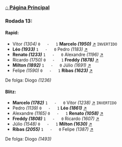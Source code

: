 ### [⌂ Página Principal](https://grupo-de-xadrez.github.io/)

### Rodada 13:

#### Rapid:

* Vitor *(1304)* `0   -   1` **Marcelo *(1950)*** [↗](https://www.lichess.org/bnYqPIvs) `INVERTIDO`
* **Léo *(1933)*** `1   -   0` Pedro *(1183)* [↗](https://www.lichess.org/QtO9TFtV) 
* **Renato *(1233)*** `1   -   0` Alexandre *(1196)* [↗](https://www.lichess.org/A0vx4YaX) 
* Ricardo *(1750)* `0   -   1` **Freddy *(1878)*** [↗](https://www.lichess.org/66oh7Iwv) 
* **Milton *(1892)*** `1   -   0` Júlio *(1691)* [↗](https://www.lichess.org/0m4FVUmg) 
* Felipe *(1590)* `0   -   1` **Ribas *(1623)*** [↗](https://www.lichess.org/uRPVrxNA) 

De folga: Diogo *(1236)*

#### Blitz:

* **Marcelo *(1782)*** `1   -   0` Vitor *(1238)* [↗](https://www.lichess.org/fgWdUeWV) `INVERTIDO`
* Pedro *(1139)* `0   -   1` **Léo *(1861)*** [↗](https://www.lichess.org/E6FoNuYu) 
* Alexandre *(1165)* `0   -   1` **Renato *(1058)*** [↗](https://www.lichess.org/nilwVslB) 
* **Freddy *(1808)*** `1   -   0` Ricardo *(1607)* [↗](https://www.lichess.org/H0bF30Ao) 
* Júlio *(1548)* `0   -   1` **Milton *(1630)*** [↗](https://www.lichess.org/n3O7NKOa) 
* **Ribas *(2055)*** `1   -   0` Felipe *(1387)* [↗](https://www.lichess.org/3HTXJBuX) 

De folga: Diogo *(1493)*

